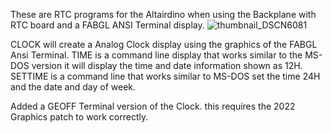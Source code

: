 These are RTC programs for the Altairdino when using the Backplane with RTC board and a FABGL ANSI Terminal display.
![thumbnail_DSCN6081](https://github.com/user-attachments/assets/c93ab062-71f3-4ba6-99cf-eaa8e035e8f3)

CLOCK will create a Analog Clock display using the graphics of the FABGL Ansi Terminal.
TIME is a command line display that works similar to the MS-DOS version it will display the time and date information shown as 12H.
SETTIME is a command line that works similar to MS-DOS set the time 24H and the date and day of week.

Added a GEOFF Terminal version of the Clock. this requires the 2022 Graphics patch to work correctly.

